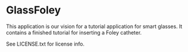 GlassFoley
====================
This application is our vision for a tutorial application for smart glasses. It contains a finished tutorial for inserting a Foley catheter.

See LICENSE.txt for license info.
